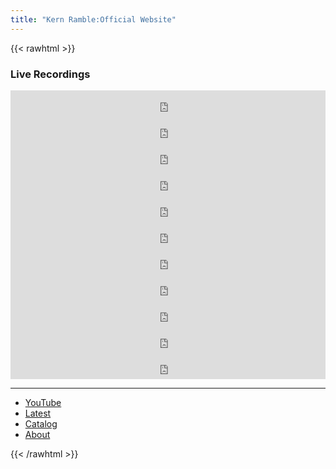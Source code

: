 ```yaml
---
title: "Kern Ramble:Official Website"
---
```

<script type="application/ld+json">
{
  "@context": "http://schema.org",
  "@type": "MusicGroup",
  "url": "http://www.kernramble.com"
}
</script>

{{< rawhtml >}}
<div class="flex flex-col md:flex-row">

  <div class="flex-none md:flex-1 w-100">
  <h3 id="sample" class="pb-6">Live Recordings</h3>

<iframe style="border: 0; width: 100%; height: 42px;" src="https://bandcamp.com/EmbeddedPlayer/album=2286290116/size=small/bgcol=ffffff/linkcol=0687f5/track=2567268543/transparent=true/" seamless><a href="https://kernramble.bandcamp.com/album/2023-live-recordings">2023 - Live Recordings by Kern Ramble</a></iframe>
<br/>

<iframe style="border: 0; width: 100%; height: 42px;" src="https://bandcamp.com/EmbeddedPlayer/album=2286290116/size=small/bgcol=ffffff/linkcol=0687f5/track=2941468749/transparent=true/" seamless><a href="https://kernramble.bandcamp.com/album/2023-live-recordings">2023 - Live Recordings by Kern Ramble</a></iframe>

<br/>

<iframe style="border: 0; width: 100%; height: 42px;" src="https://bandcamp.com/EmbeddedPlayer/album=2286290116/size=small/bgcol=ffffff/linkcol=0687f5/track=2000171551/transparent=true/" seamless><a href="https://kernramble.bandcamp.com/album/2023-live-recordings">2023 - Live Recordings by Kern Ramble</a></iframe>
<br/>

<iframe style="border: 0; width: 100%; height: 42px;" src="https://bandcamp.com/EmbeddedPlayer/album=2286290116/size=small/bgcol=ffffff/linkcol=0687f5/track=1644465010/transparent=true/" seamless><a href="https://kernramble.bandcamp.com/album/2023-live-recordings">2023 - Live Recordings by Kern Ramble</a></iframe>

  <br/>

<iframe style="border: 0; width: 100%; height: 42px;" src="https://bandcamp.com/EmbeddedPlayer/album=2286290116/size=small/bgcol=ffffff/linkcol=0687f5/track=648919172/transparent=true/" seamless><a href="https://kernramble.bandcamp.com/album/2023-live-recordings">2023 - Live Recordings by Kern Ramble</a></iframe>

<br/>

<iframe style="border: 0; width: 100%; height: 42px;" src="https://bandcamp.com/EmbeddedPlayer/album=2286290116/size=small/bgcol=ffffff/linkcol=0687f5/track=3499936271/transparent=true/" seamless><a href="https://kernramble.bandcamp.com/album/2023-live-recordings">2023 - Live Recordings by Kern Ramble</a></iframe>

<br/>

<iframe style="border: 0; width: 100%; height: 42px;" src="https://bandcamp.com/EmbeddedPlayer/album=2286290116/size=small/bgcol=ffffff/linkcol=0687f5/track=4153188046/transparent=true/" seamless><a href="https://kernramble.bandcamp.com/album/2023-live-recordings">2023 - Live Recordings by Kern Ramble</a></iframe>
<br/>
<iframe style="border: 0; width: 100%; height: 42px;" src="https://bandcamp.com/EmbeddedPlayer/album=2286290116/size=small/bgcol=ffffff/linkcol=0687f5/track=259345018/transparent=true/" seamless><a href="https://kernramble.bandcamp.com/album/2023-live-recordings">2023 - Live Recordings by Kern Ramble</a></iframe>
<br/>

<iframe style="border: 0; width: 100%; height: 42px;" src="https://bandcamp.com/EmbeddedPlayer/album=2286290116/size=small/bgcol=ffffff/linkcol=0687f5/track=3863944721/transparent=true/" seamless><a href="https://kernramble.bandcamp.com/album/2023-live-recordings">2023 - Live Recordings by Kern Ramble</a></iframe>
<br/>

<iframe style="border: 0; width: 100%; height: 42px;" src="https://bandcamp.com/EmbeddedPlayer/album=2286290116/size=small/bgcol=ffffff/linkcol=0687f5/track=1585122892/transparent=true/" seamless><a href="https://kernramble.bandcamp.com/album/2023-live-recordings">2023 - Live Recordings by Kern Ramble</a></iframe>
<br/>

<iframe style="border: 0; width: 100%; height: 42px;" src="https://bandcamp.com/EmbeddedPlayer/album=2286290116/size=small/bgcol=ffffff/linkcol=0687f5/track=1146109365/transparent=true/" seamless><a href="https://kernramble.bandcamp.com/album/2023-live-recordings">2023 - Live Recordings by Kern Ramble</a></iframe>
<br/>

  </div>

</div>

<hr/>

<div class="flex w-100">
  <ul class="flex flex-row space-x-4">       
      <li id="youtube">
        <a class="hover:bg-slate-200" href="/youtube/" alt="YouTube">YouTube</a>
      </li>
      <li id="latest">
        <a class="hover:bg-slate-200" href="/latest" alt="Latest">Latest</a>
      </li>
      <li id="catalog">
        <a class="hover:bg-slate-200" href="/catalog/" alt="Catalog">Catalog</a>
      </li>
      <li id="about">
        <a class="hover:bg-slate-200" href="/about/" alt="About">About</a>
      </li>
  </ul>
</div>

{{< /rawhtml >}}

